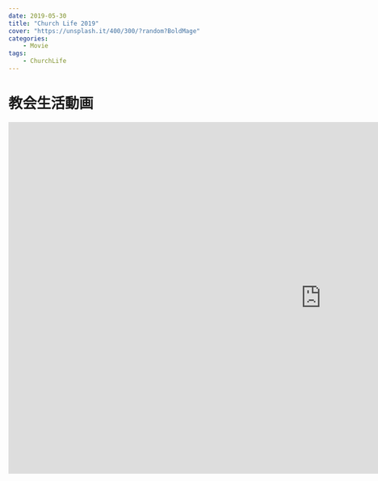 ```yaml
---
date: 2019-05-30
title: "Church Life 2019"
cover: "https://unsplash.it/400/300/?random?BoldMage"
categories: 
    - Movie
tags:
    - ChurchLife
---
```


# 教会生活動画


<iframe width="1237" height="696" src="https://www.youtube.com/embed/xikPqjzopoU" title="YouTube video player" frameborder="0" allow="accelerometer; autoplay; clipboard-write; encrypted-media; gyroscope; picture-in-picture" allowfullscreen></iframe>
